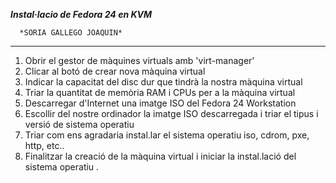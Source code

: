 
  ***Instal·lacio de Fedora 24 en KVM***

      *SORIA GALLEGO JOAQUIN*

***

  1. Obrir el gestor de màquines virtuals amb 'virt-manager'
  2. Clicar al botó de crear nova màquina virtual
  3. Indicar la capacitat del disc dur que tindrà la nostra màquina virtual
  4. Triar la quantitat de memòria RAM i CPUs per a la màquina virtual
  5. Descarregar d'Internet una imatge ISO del Fedora 24 Workstation
  6. Escollir del nostre ordinador la imatge ISO descarregada i triar el tipus i versió de sistema operatiu
  7. Triar com ens agradaria instal.lar el sistema operatiu iso, cdrom, pxe, http, etc..  
  8. Finalitzar la creació de la màquina virtual i iniciar la instal.lació del sistema operatiu
.


